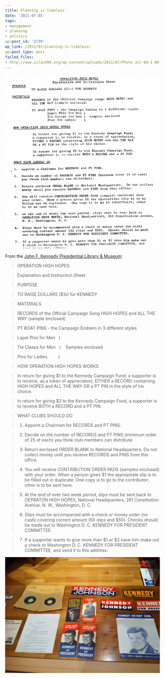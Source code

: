 ```yaml
---
title: Planning is timeless
date: '2011-07-05'
tags:
- management
- planning
- politics
wp:post_id: '2739'
wp_link: /2011/07/planning-is-timeless/
wp:post_type: post
failed_files:
- http://www.island94.org/wp-content/uploads/2011/07/Photo-Jul-04-1-00-42-PM.jpg
---
```


[ ![](2011-07-05-Planning-is-timeless/Operation-High-Hopes-600x675.png "Operation High Hopes") ](2011-07-05-Planning-is-timeless/Operation-High-Hopes.png)

From the [John F. Kennedy Presidential Library & Museum](http://www.jfklibrary.org/):

>

>

> OPERATION HIGH HOPES

> Explanation and Instruction Sheet

> PURPOSE

> TO RAISE DOLLARS ($1s) for KENNEDY

>

> MATERIALS

> RECORDS of the Official Campaign Song HIGH HOPES and ALL THE WAY (sample enclosed)

>

> PT BOAT PINS - the Campaign Emblem in 3 different styles

>

> Lapel Pins for Men   )

> Tie Clasps for Men   )    Samples enclosed

> Pins for Ladies         )

> HOW OPERATION HIGH HOPES WORKS

>

> In return for giving $1 to the Kennedy Campaign Fund, a supporter is to receive, as a token of appreciation, EITHER a RECORD containing HIGH HOPES and ALL THE WAY OR a PT PIN in the style of his choice.

>

> In return for giving $2 to the Kennedy Campaign Fund, a supporter is to receive BOTH a RECORD and a PT PIN.

> WHAT CLUBS SHOULD DO

>

> 1. Appoint a Chairman for RECORDS and PT PINS.

>

> 2. Decide on the number of RECORDS and PT PINS (minimum order of 25 of each) you think club members can distribute.

>

> 3. Return enclosed ORDER BLANK to National Headquarters. Do not collect money until you receive RECORDS and PINS from this office.

>

> 4. You will receive CONTRIBUTION ORDER PADS (samples enclosed) with your order. When a person gives $1 the appropirate slip is to be filled out in duplicate. One copy is to go to the contributor; other is to be sent here.

>

> 5. At the end of ever two week period, slips must be sent back to OEPRATON HIGH HOPES, National Headquarters, 261 Constitution Avenue, N. W., Washington, D. C.

>

> 6. Slips must be accompanied with a check or money order (no cash) covering correct amount (50 slips and $50). Checks should be made out to Washington D. C. KENNEDY FOR PRESIDENT COMMITTEE.

>

> 7. If a supporter wants to give more than $1 or $2 have him make out a check to Washington D. C. KENNEDY FOR PRESIDENT COMMITTEE, and send it to this address.

[ ![](2011-07-05-Planning-is-timeless/Photo-Jul-04-1-00-42-PM-600x448.jpg "Photo Jul 04, 1 00 42 PM") ](2011-07-05-Planning-is-timeless/Photo-Jul-04-1-00-42-PM.jpeg)
